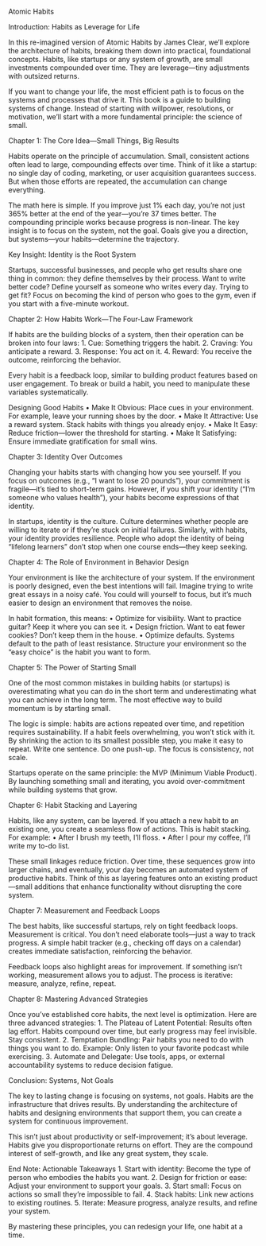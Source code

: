 Atomic Habits

Introduction: Habits as Leverage for Life

In this re-imagined version of Atomic Habits by James Clear, we’ll explore the architecture of habits, breaking them down into practical, foundational concepts. Habits, like startups or any system of growth, are small investments compounded over time. They are leverage—tiny adjustments with outsized returns.

If you want to change your life, the most efficient path is to focus on the systems and processes that drive it. This book is a guide to building systems of change. Instead of starting with willpower, resolutions, or motivation, we’ll start with a more fundamental principle: the science of small.

Chapter 1: The Core Idea—Small Things, Big Results

Habits operate on the principle of accumulation. Small, consistent actions often lead to large, compounding effects over time. Think of it like a startup: no single day of coding, marketing, or user acquisition guarantees success. But when those efforts are repeated, the accumulation can change everything.

The math here is simple. If you improve just 1% each day, you’re not just 365% better at the end of the year—you’re 37 times better. The compounding principle works because progress is non-linear. The key insight is to focus on the system, not the goal. Goals give you a direction, but systems—your habits—determine the trajectory.

Key Insight: Identity is the Root System

Startups, successful businesses, and people who get results share one thing in common: they define themselves by their process. Want to write better code? Define yourself as someone who writes every day. Trying to get fit? Focus on becoming the kind of person who goes to the gym, even if you start with a five-minute workout.

Chapter 2: How Habits Work—The Four-Law Framework

If habits are the building blocks of a system, then their operation can be broken into four laws:
	1.	Cue: Something triggers the habit.
	2.	Craving: You anticipate a reward.
	3.	Response: You act on it.
	4.	Reward: You receive the outcome, reinforcing the behavior.

Every habit is a feedback loop, similar to building product features based on user engagement. To break or build a habit, you need to manipulate these variables systematically.

Designing Good Habits
	•	Make It Obvious: Place cues in your environment. For example, leave your running shoes by the door.
	•	Make It Attractive: Use a reward system. Stack habits with things you already enjoy.
	•	Make It Easy: Reduce friction—lower the threshold for starting.
	•	Make It Satisfying: Ensure immediate gratification for small wins.

Chapter 3: Identity Over Outcomes

Changing your habits starts with changing how you see yourself. If you focus on outcomes (e.g., “I want to lose 20 pounds”), your commitment is fragile—it’s tied to short-term gains. However, if you shift your identity (“I’m someone who values health”), your habits become expressions of that identity.

In startups, identity is the culture. Culture determines whether people are willing to iterate or if they’re stuck on initial failures. Similarly, with habits, your identity provides resilience. People who adopt the identity of being “lifelong learners” don’t stop when one course ends—they keep seeking.

Chapter 4: The Role of Environment in Behavior Design

Your environment is like the architecture of your system. If the environment is poorly designed, even the best intentions will fail. Imagine trying to write great essays in a noisy café. You could will yourself to focus, but it’s much easier to design an environment that removes the noise.

In habit formation, this means:
	•	Optimize for visibility. Want to practice guitar? Keep it where you can see it.
	•	Design friction. Want to eat fewer cookies? Don’t keep them in the house.
	•	Optimize defaults. Systems default to the path of least resistance. Structure your environment so the “easy choice” is the habit you want to form.

Chapter 5: The Power of Starting Small

One of the most common mistakes in building habits (or startups) is overestimating what you can do in the short term and underestimating what you can achieve in the long term. The most effective way to build momentum is by starting small.

The logic is simple: habits are actions repeated over time, and repetition requires sustainability. If a habit feels overwhelming, you won’t stick with it. By shrinking the action to its smallest possible step, you make it easy to repeat. Write one sentence. Do one push-up. The focus is consistency, not scale.

Startups operate on the same principle: the MVP (Minimum Viable Product). By launching something small and iterating, you avoid over-commitment while building systems that grow.

Chapter 6: Habit Stacking and Layering

Habits, like any system, can be layered. If you attach a new habit to an existing one, you create a seamless flow of actions. This is habit stacking. For example:
	•	After I brush my teeth, I’ll floss.
	•	After I pour my coffee, I’ll write my to-do list.

These small linkages reduce friction. Over time, these sequences grow into larger chains, and eventually, your day becomes an automated system of productive habits. Think of this as layering features onto an existing product—small additions that enhance functionality without disrupting the core system.

Chapter 7: Measurement and Feedback Loops

The best habits, like successful startups, rely on tight feedback loops. Measurement is critical. You don’t need elaborate tools—just a way to track progress. A simple habit tracker (e.g., checking off days on a calendar) creates immediate satisfaction, reinforcing the behavior.

Feedback loops also highlight areas for improvement. If something isn’t working, measurement allows you to adjust. The process is iterative: measure, analyze, refine, repeat.

Chapter 8: Mastering Advanced Strategies

Once you’ve established core habits, the next level is optimization. Here are three advanced strategies:
	1.	The Plateau of Latent Potential: Results often lag effort. Habits compound over time, but early progress may feel invisible. Stay consistent.
	2.	Temptation Bundling: Pair habits you need to do with things you want to do. Example: Only listen to your favorite podcast while exercising.
	3.	Automate and Delegate: Use tools, apps, or external accountability systems to reduce decision fatigue.

Conclusion: Systems, Not Goals

The key to lasting change is focusing on systems, not goals. Habits are the infrastructure that drives results. By understanding the architecture of habits and designing environments that support them, you can create a system for continuous improvement.

This isn’t just about productivity or self-improvement; it’s about leverage. Habits give you disproportionate returns on effort. They are the compound interest of self-growth, and like any great system, they scale.

End Note: Actionable Takeaways
	1.	Start with identity: Become the type of person who embodies the habits you want.
	2.	Design for friction or ease: Adjust your environment to support your goals.
	3.	Start small: Focus on actions so small they’re impossible to fail.
	4.	Stack habits: Link new actions to existing routines.
	5.	Iterate: Measure progress, analyze results, and refine your system.

By mastering these principles, you can redesign your life, one habit at a time.
